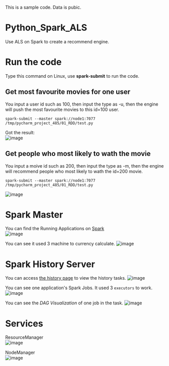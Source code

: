 This is a sample code. Data is pubic.
# Python_Spark_ALS
Use ALS on Spark to create a recommend engine.      

# Run the code
Type this command on Linux, use **spark-submit** to run the code.
## Get most favourite movies for one user
You input a user id such as 100, then input the type as -u, then the engine will push the most favourite movies to this id=100 user.  
```
spark-submit --master spark://node1:7077  /tmp/pycharm_project_485/01_RDD/test.py
```
Got the result:    
![image](https://user-images.githubusercontent.com/75282285/191274710-c444c420-4071-4024-9ff4-a8832c7371f7.png)

## Get people who most likely to wath the movie
You input a moive id such as 200, then input the type as -m, then the engine will recommend people who most likely to wath the id=200 movie.  
```
spark-submit --master spark://node1:7077  /tmp/pycharm_project_485/01_RDD/test.py
```
![image](https://user-images.githubusercontent.com/75282285/191279163-943e79f6-91b2-437c-853d-9c805df8237d.png)


# Spark Master
You can find the Running Applications on [Spark](http://node1:8080/)     
![image](https://user-images.githubusercontent.com/75282285/191274075-83e1e385-da5b-40b2-b837-5c7579ca71d0.png)

You can see it used 3 machine to currency calculate. 
![image](https://user-images.githubusercontent.com/75282285/191274515-515cc48c-4a36-462b-8df0-fdc8c4df3629.png)

# Spark History Server
You can access [the history page](http://node1:18080/) to view the history tasks.
![image](https://user-images.githubusercontent.com/75282285/191275669-86006980-cc76-4723-8d07-04ff7e7398b0.png)

You can see one application's Spark Jobs. It used 3 `executors` to work.
![image](https://user-images.githubusercontent.com/75282285/191275856-9ce4ef9f-affe-4e78-b408-0a340797350e.png)

You can see the *DAG Visualization* of one job in the task.
![image](https://user-images.githubusercontent.com/75282285/191276558-961f3e7f-587e-4b1a-be57-7ac46eb249f4.png)

# Services
ResourceManager    
![image](https://user-images.githubusercontent.com/75282285/191279864-019d9b57-6ebc-4634-aecc-3c64d3e75a64.png)

NodeManager    
![image](https://user-images.githubusercontent.com/75282285/191279701-b9a4de9d-04fc-41dd-8104-319cd804dce6.png)

